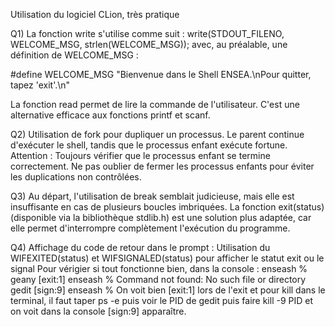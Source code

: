 Utilisation du logiciel CLion, très pratique

Q1)
La fonction write s'utilise comme suit :
write(STDOUT_FILENO, WELCOME_MSG, strlen(WELCOME_MSG));
avec, au préalable, une définition de WELCOME_MSG :

#define WELCOME_MSG "Bienvenue dans le Shell ENSEA.\nPour quitter, tapez 'exit'.\n"

La fonction read permet de lire la commande de l'utilisateur.
C'est une alternative efficace aux fonctions printf et scanf.

Q2)
Utilisation de fork pour dupliquer un processus. Le parent continue d'exécuter le shell, tandis que le processus enfant exécute fortune.
Attention :
     Toujours vérifier que le processus enfant se termine correctement.
     Ne pas oublier de fermer les processus enfants pour éviter les duplications non contrôlées.

Q3)
Au départ, l'utilisation de break semblait judicieuse, mais elle est insuffisante en cas de plusieurs boucles imbriquées.
La fonction exit(status) (disponible via la bibliothèque stdlib.h) est une solution plus adaptée, car elle permet d'interrompre complètement l'exécution du programme.

Q4) Affichage du code de retour dans le prompt : Utilisation du WIFEXITED(status) et WIFSIGNALED(status) pour afficher le statut exit ou le signal
Pour vérigier si tout fonctionne bien, dans la console : 
enseash % geany
[exit:1]
enseash % Command not found: No such file or directory
gedit
[sign:9]
enseash % 
On voit bien [exit:1] lors de l'exit et pour kill dans le terminal, il faut taper ps -e puis voir le PID de gedit puis faire kill -9 PID et on voit dans la console [sign:9] apparaître.
